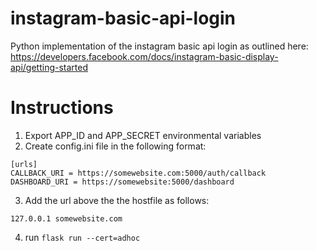 # instagram-basic-api-login
Python implementation of the instagram basic api login as outlined here: https://developers.facebook.com/docs/instagram-basic-display-api/getting-started


# Instructions

1. Export APP_ID and APP_SECRET environmental variables
2. Create config.ini file in the following format:
```
[urls]
CALLBACK_URI = https://somewebsite.com:5000/auth/callback
DASHBOARD_URI = https://somewebsite:5000/dashboard
```

3. Add the url above the the hostfile as follows:
```
127.0.0.1 somewebsite.com
```

4. run `flask run --cert=adhoc`
